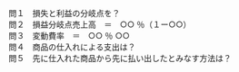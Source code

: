 問１　損失と利益の分岐点を？  
問２　損益分岐点売上高　＝　○○ ％（１ー○○）  
問３　変動費率　＝　○○ ％ ○○  
問４　商品の仕入れによる支出は？  
問５　先に仕入れた商品から先に払い出したとみなす方法は？  
